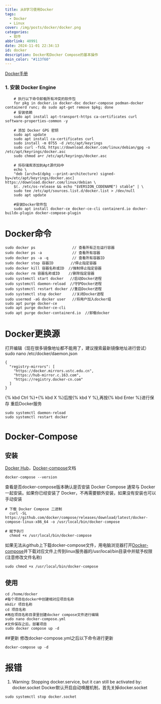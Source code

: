 ```yaml
---
title: 从0学习使用Docker
tags:
  - Docker
  - Linux
cover: /img/posts/docker/docker.png
categories:
  - 软件
abbrlink: 40991
date: 2024-11-01 22:34:13
id: docker
description: Docker和Docker Compose的基本操作
main_color: "#113f60"
---
```

[Docker手册](https://docs.docker.com/engine/install/debian/#install-using-the-repository)
### 1. 安装 Docker Engine  
```
    # 执行以下命令卸载所有冲突的软件包
    for pkg in docker.io docker-doc docker-compose podman-docker containerd runc; do sudo apt-get remove $pkg; done
    # 安装依赖  
    sudo apt install apt-transport-https ca-certificates curl software-properties-common -y  

    # 添加 Docker GPG 密钥  
    sudo apt update
    sudo apt install ca-certificates curl
    sudo install -m 0755 -d /etc/apt/keyrings
    sudo curl -fsSL https://download.docker.com/linux/debian/gpg -o /etc/apt/keyrings/docker.asc
    sudo chmod a+r /etc/apt/keyrings/docker.asc

    # 将存储库添加到Apt源代码中
    echo \
    "deb [arch=$(dpkg --print-architecture) signed-by=/etc/apt/keyrings/docker.asc] https://download.docker.com/linux/debian \
    $(. /etc/os-release && echo "$VERSION_CODENAME") stable" | \
    sudo tee /etc/apt/sources.list.d/docker.list > /dev/null
    sudo apt update
    
    #安装Docker软件包
    sudo apt install docker-ce docker-ce-cli containerd.io docker-buildx-plugin docker-compose-plugin  
```
# Docker命令
```
sudo docker ps                 // 查看所有正在运行容器
sudo docker ps -a              // 查看所有容器
sudo docker ps -a -q           // 查看所有容器ID
sudo docker stop 容器ID        //停止指定容器
sudo docker kill 容器名称或ID  //强制停止指定容器
sudo docker rm 容器名称或ID    //删除指定容器
sudo systemctl start docker   //启动Docker进程
sudo systemctl daemon-reload  //守护Docker进程
sudo systemctl restart docker //重启Docker进程
sudo systemctl stop docker     //关闭Docker进程  
sudo usermod -aG docker user   //将用户加入docker组
sudo apt purge docker-ce 
sudo apt purge docker-ce-cli
sudo apt purge docker-containerd.io  //卸载docker
```
# Docker更换源
打开编辑（现在很多镜像地址都不能用了，建议搜索最新镜像地址进行尝试）
sudo nano /etc/docker/daemon.json
```
{
  "registry-mirrors": [
    "https://docker.mirrors.ustc.edu.cn",
    "https://hub-mirror.c.163.com",
    "https://registry.docker-cn.com"
  ]
}
```
{% kbd Ctrl %}+{% kbd X %}后按{% kbd Y %},再按{% kbd Enter %}进行保存
重启Docker服务
```
sudo systemctl daemon-reload
sudo systemctl restart docker
```
# Docker-Compose

## 安装
[Docker Hub](https://hub.docker.com/)，[Docker-compose](https://docs.docker.com/compose/install/standalone/)文档
```
docker-compose --version
```
查看是否docker-compose版本确认是否安装
Docker Compose 通常与 Docker 一起安装。如果你已经安装了 Docker，不再需要额外安装，如果没有安装也可以手动安装
```
# 下载 Docker Compose 二进制
  curl -SL https://github.com/docker/compose/releases/download/latest/docker-compose-linux-x86_64 -o /usr/local/bin/docker-compose

# 赋予执行
  chmod +x /usr/local/bin/docker-compose
```
如果无法从github上下载docker-compose文件，用电脑浏览器打开[Docker-compose](https://github.com/docker/compose/releases)并下载对应文件上传到linux服务器的<a>/usr/local/bin</a>目录中并赋予权限(注意修改文件名称)
```
sudo chmod +x /usr/local/bin/docker-compose
```
## 使用
```
cd /home/docker
#每个项目在docker中创建相对应项目名称
mkdir 项目名称
cd 项目名称
#再在项目名称目录里创建docker compose文件进行编辑
sudo nano docker-compose.yml
#文件保存之后，部署项目
sudo docker compose up -d
```
##更新
修改docker-compose.yml之后以下命令进行更新
```
docker-compose up -d
```
# 报错
1. Warning: Stopping docker.service, but it can still be activated by: docker.socket
Docker默认开启自动唤醒机制，首先关掉docker.socket
```
sudo systemctl stop docker.socket   
```









